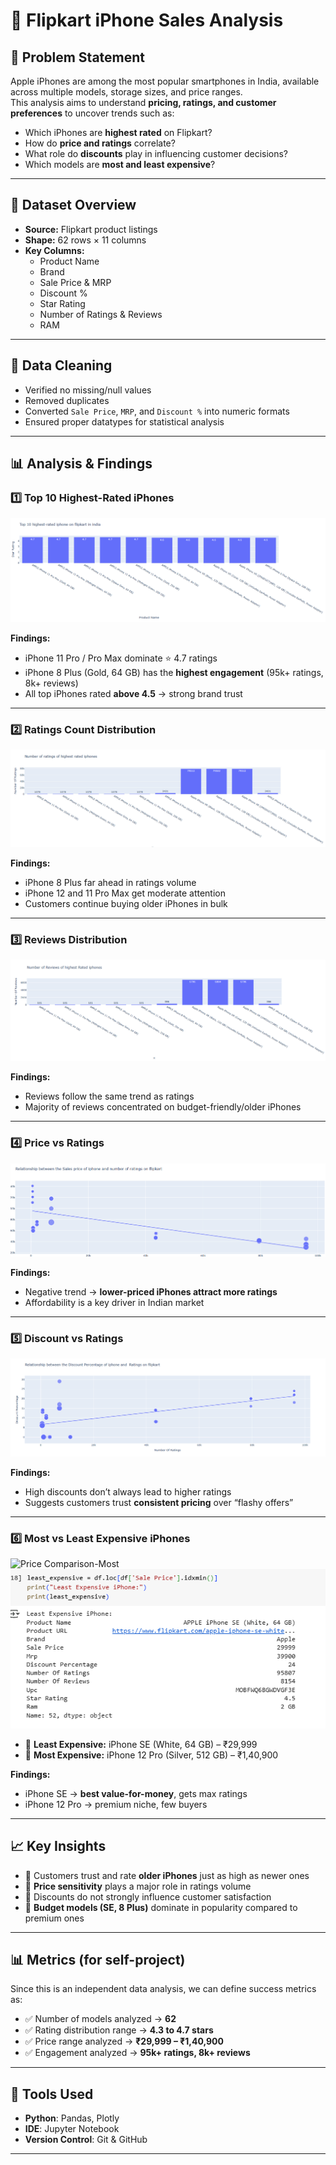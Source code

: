 # 📱 Flipkart iPhone Sales Analysis  

## 📝 Problem Statement  
Apple iPhones are among the most popular smartphones in India, available across multiple models, storage sizes, and price ranges.  
This analysis aims to understand **pricing, ratings, and customer preferences** to uncover trends such as:  
- Which iPhones are **highest rated** on Flipkart?  
- How do **price and ratings** correlate?  
- What role do **discounts** play in influencing customer decisions?  
- Which models are **most and least expensive**?  

---

## 📂 Dataset Overview  
- **Source:** Flipkart product listings  
- **Shape:** 62 rows × 11 columns  
- **Key Columns:**  
  - Product Name  
  - Brand  
  - Sale Price & MRP  
  - Discount %  
  - Star Rating  
  - Number of Ratings & Reviews  
  - RAM  

---

## 🧹 Data Cleaning  
- Verified no missing/null values  
- Removed duplicates  
- Converted `Sale Price`, `MRP`, and `Discount %` into numeric formats  
- Ensured proper datatypes for statistical analysis  

---

## 📊 Analysis & Findings  

### 1️⃣ Top 10 Highest-Rated iPhones  
![Top Rated iPhones](Top_10.png)  

**Findings:**  
- iPhone 11 Pro / Pro Max dominate ⭐ 4.7 ratings  
- iPhone 8 Plus (Gold, 64 GB) has the **highest engagement** (95k+ ratings, 8k+ reviews)  
- All top iPhones rated **above 4.5** → strong brand trust  

---

### 2️⃣ Ratings Count Distribution  
![Ratings Count](num_rating.png)  

**Findings:**  
- iPhone 8 Plus far ahead in ratings volume  
- iPhone 12 and 11 Pro Max get moderate attention  
- Customers continue buying older iPhones in bulk  

---

### 3️⃣ Reviews Distribution  
![Reviews Count](num_Review.png)  

**Findings:**  
- Reviews follow the same trend as ratings  
- Majority of reviews concentrated on budget-friendly/older iPhones  

---

### 4️⃣ Price vs Ratings  
![Price vs Ratings](sale_vs_rating.png)  

**Findings:**  
- Negative trend → **lower-priced iPhones attract more ratings**  
- Affordability is a key driver in Indian market  

---

### 5️⃣ Discount vs Ratings  
![Discount vs Ratings](sale_vs_.png)  

**Findings:**  
- High discounts don’t always lead to higher ratings  
- Suggests customers trust **consistent pricing** over “flashy offers”  

---

### 6️⃣ Most vs Least Expensive iPhones  
![Price Comparison-Most](mostexp.png) 
![Price Comparison-least](leastt.png)

- 💸 **Least Expensive:** iPhone SE (White, 64 GB) – ₹29,999  
- 💎 **Most Expensive:** iPhone 12 Pro (Silver, 512 GB) – ₹1,40,900  

**Findings:**  
- iPhone SE → **best value-for-money**, gets max ratings  
- iPhone 12 Pro → premium niche, few buyers  

---

## 📈 Key Insights  
- 📌 Customers trust and rate **older iPhones** just as high as newer ones  
- 📌 **Price sensitivity** plays a major role in ratings volume  
- 📌 Discounts do not strongly influence customer satisfaction  
- 📌 **Budget models (SE, 8 Plus)** dominate in popularity compared to premium ones  

---

## 📊 Metrics (for self-project)  
Since this is an independent data analysis, we can define success metrics as:  
- ✅ Number of models analyzed → **62**  
- ✅ Rating distribution range → **4.3 to 4.7 stars**  
- ✅ Price range analyzed → **₹29,999 – ₹1,40,900**  
- ✅ Engagement analyzed → **95k+ ratings, 8k+ reviews**  

---

## 🚀 Tools Used  
- **Python**: Pandas, Plotly  
- **IDE**: Jupyter Notebook  
- **Version Control**: Git & GitHub  

---
